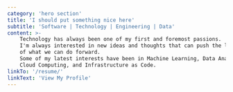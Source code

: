```yaml
---
category: 'hero section'
title: 'I should put something nice here'
subtitle: 'Software | Technology | Engineering | Data'
content: >-
    Technology has always been one of my first and foremost passions. 
    I'm always interested in new ideas and thoughts that can push the limits
    of what we can do forward.
    Some of my latest interests have been in Machine Learning, Data Analysis,
    Cloud Computing, and Infrastructure as Code.
linkTo: '/resume/'
linkText: 'View My Profile'
---
```

